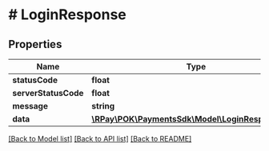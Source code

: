 # # LoginResponse

## Properties

| Name                 | Type                                                                      | Description | Notes      |
|----------------------|---------------------------------------------------------------------------|-------------|------------|
| **statusCode**       | **float**                                                                 |             | [optional] |
| **serverStatusCode** | **float**                                                                 |             | [optional] |
| **message**          | **string**                                                                |             | [optional] |
| **data**             | [**\RPay\POK\PaymentsSdk\Model\LoginResponseData**](LoginResponseData.md) |             | [optional] |

[[Back to Model list]](../../README.md#models) [[Back to API list]](../../README.md#endpoints) [[Back to README]](../../README.md)
